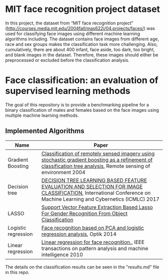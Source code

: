 # MIT face recognition project dataset
In this project, the dataset from “MIT face recognition project” (http://courses.media.mit.edu/2004fall/mas622j/04.projects/faces/) was used for classifying face images using different machine learning algorithms including. The dataset contains face images from different age, race and sex groups makes the classification task more challenging. Also, cumulatively, there are about 400 infant, face aside, too dark, too bright, and blank images in the dataset. Therefore, these images should either be preprocessed or excluded before the classification analysis. 

# Face classification: an evaluation of supervised learning methods

The goal of this repository is to provide a benchmarking pipeline for a binary classification of males and females based on the face images using multiple machine learning methods. 

## Implemented Algorithms

| Name               | Paper               | 
|--------------------|---------------------|
| Gradient Boosting | [Classification of remotely sensed imagery using stochastic gradient boosting as a refinement of classification tree analysis](https://www.mdpi.com/2220-9964/8/7/315/pdf), Remote sensing of environment 2004|
| Decision tree | [DECISION TREE LEARNING BASED FEATURE EVALUATION AND SELECTION FOR IMAGE CLASSIFICATION](https://ieeexplore.ieee.org/stamp/stamp.jsp?arnumber=8108975&casa_token=iWkSURiW--EAAAAA:mzz_bGwJ7xSn91H8AMJFyw0lsXox-3WplnuUhYDUoayPnaAv8yIsnOw2IPWoVqBMZnYb_N8rXyA), International Conference on Machine Learning and Cybernetics (ICMLC) 2017 |
|LASSO | [Support Vector Feature Extraction Based Lasso For Gender Recognition From Object Classification](https://www.researchgate.net/deref/http%3A%2F%2Fdx.doi.org%2F10.21203%2Frs.3.rs-17037%2Fv1?_sg%5B0%5D=P7Gg9IQ_lj09Y7p9-OLEkzmSlhB3QQVXXF8_YtruKj4V9vaDYApHcNf7Upk_unkjxIfWhzEm0cx0Hkx8KSpg61iNoQ.9am_7aUYSiKjB1N0YHWaNlfEm3B0moRfOAb3gCPb6CRQ2xiLsWSW1K9fLOH98krILfG6vNIy-7V8lGBeiRcDAw) |
|Logistic regression | [Face recognition based on PCA and logistic regression analysis](https://www.sciencedirect.com/science/article/pii/S0030402614008511?casa_token=UrmuyUqEutcAAAAA:NWhr2ZjNThxpvfBTC_pJ2W7dvDyim75WPVguRb7Rid9DGLUgRGIspxTAlxe3kD-PvcsbRm73OHk), Optik 2014 |
| Linear regression | [Linear regression for face recognition.](https://ieeexplore.ieee.org/stamp/stamp.jsp?arnumber=5506092&casa_token=i_KLyjrTRAwAAAAA:0bTJTjbmtcxwr10SuKtvHChK_i896txaak1ON0HMIwlDmnqtRPWPdRNhpbvFBBP1K44pv8icfMo&tag=1), IEEE transactions on pattern analysis and machine intelligence 2010 |

The details on the classification results can be seen in the "results.md" file in this repo.

